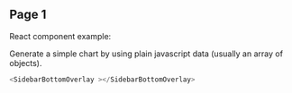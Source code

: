 ## Page 1 
React component example:
 
Generate a simple chart by using plain javascript data (usually an array of objects).
```js
<SidebarBottomOverlay ></SidebarBottomOverlay>
```

